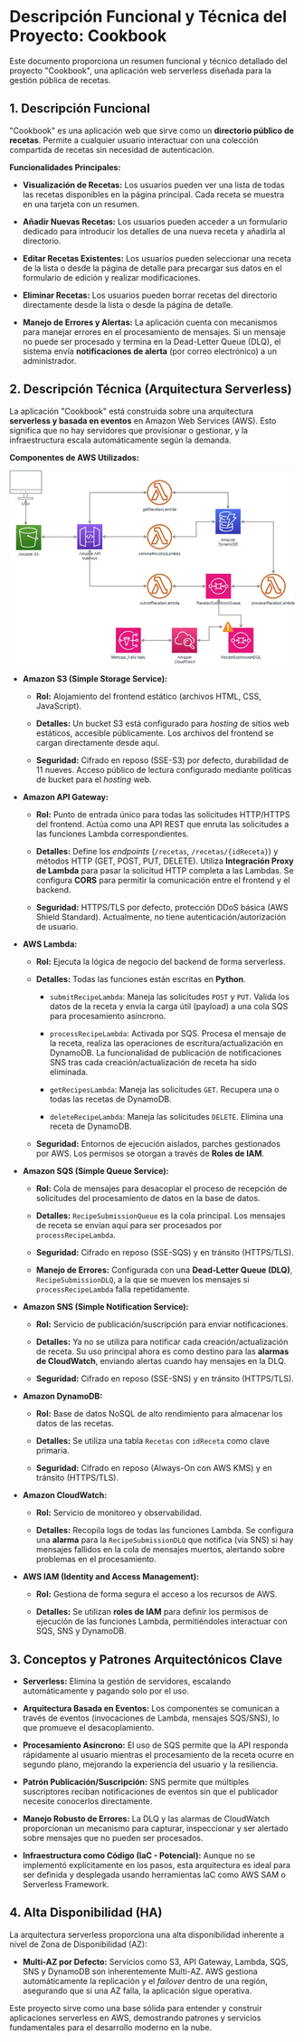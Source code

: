 # Descripción Funcional y Técnica del Proyecto: Cookbook

Este documento proporciona un resumen funcional y técnico detallado del proyecto "Cookbook", una aplicación web serverless diseñada para la gestión pública de recetas.

## 1. Descripción Funcional

"Cookbook" es una aplicación web que sirve como un **directorio público de recetas**. Permite a cualquier usuario interactuar con una colección compartida de recetas sin necesidad de autenticación.

**Funcionalidades Principales:**

* **Visualización de Recetas:** Los usuarios pueden ver una lista de todas las recetas disponibles en la página principal. Cada receta se muestra en una tarjeta con un resumen.

* **Añadir Nuevas Recetas:** Los usuarios pueden acceder a un formulario dedicado para introducir los detalles de una nueva receta y añadirla al directorio.

* **Editar Recetas Existentes:** Los usuarios pueden seleccionar una receta de la lista o desde la página de detalle para precargar sus datos en el formulario de edición y realizar modificaciones.

* **Eliminar Recetas:** Los usuarios pueden borrar recetas del directorio directamente desde la lista o desde la página de detalle.

* **Manejo de Errores y Alertas:** La aplicación cuenta con mecanismos para manejar errores en el procesamiento de mensajes. Si un mensaje no puede ser procesado y termina en la Dead-Letter Queue (DLQ), el sistema envía **notificaciones de alerta** (por correo electrónico) a un administrador.

## 2. Descripción Técnica (Arquitectura Serverless)

La aplicación "Cookbook" está construida sobre una arquitectura **serverless y basada en eventos** en Amazon Web Services (AWS). Esto significa que no hay servidores que provisionar o gestionar, y la infraestructura escala automáticamente según la demanda.



**Componentes de AWS Utilizados:**

![Arquitectura de la solución](architecture_diagram.jpg)

* **Amazon S3 (Simple Storage Service):**

    * **Rol:** Alojamiento del frontend estático (archivos HTML, CSS, JavaScript).

    * **Detalles:** Un bucket S3 está configurado para *hosting* de sitios web estáticos, accesible públicamente. Los archivos del frontend se cargan directamente desde aquí.

    * **Seguridad:** Cifrado en reposo (SSE-S3) por defecto, durabilidad de 11 nueves. Acceso público de lectura configurado mediante políticas de bucket para el *hosting* web.

* **Amazon API Gateway:**

    * **Rol:** Punto de entrada único para todas las solicitudes HTTP/HTTPS del frontend. Actúa como una API REST que enruta las solicitudes a las funciones Lambda correspondientes.

    * **Detalles:** Define los *endpoints* (`/recetas`, `/recetas/{idReceta}`) y métodos HTTP (GET, POST, PUT, DELETE). Utiliza **Integración Proxy de Lambda** para pasar la solicitud HTTP completa a las Lambdas. Se configura **CORS** para permitir la comunicación entre el frontend y el backend.

    * **Seguridad:** HTTPS/TLS por defecto, protección DDoS básica (AWS Shield Standard). Actualmente, no tiene autenticación/autorización de usuario.

* **AWS Lambda:**

    * **Rol:** Ejecuta la lógica de negocio del backend de forma serverless.

    * **Detalles:** Todas las funciones están escritas en **Python**.

        * `submitRecipeLambda`: Maneja las solicitudes `POST` y `PUT`. Valida los datos de la receta y envía la carga útil (payload) a una cola SQS para procesamiento asíncrono.

        * `processRecipeLambda`: Activada por SQS. Procesa el mensaje de la receta, realiza las operaciones de escritura/actualización en DynamoDB. La funcionalidad de publicación de notificaciones SNS tras cada creación/actualización de receta ha sido eliminada.

        * `getRecipesLambda`: Maneja las solicitudes `GET`. Recupera una o todas las recetas de DynamoDB.

        * `deleteRecipeLambda`: Maneja las solicitudes `DELETE`. Elimina una receta de DynamoDB.

    * **Seguridad:** Entornos de ejecución aislados, parches gestionados por AWS. Los permisos se otorgan a través de **Roles de IAM**.

* **Amazon SQS (Simple Queue Service):**

    * **Rol:** Cola de mensajes para desacoplar el proceso de recepción de solicitudes del procesamiento de datos en la base de datos.

    * **Detalles:** `RecipeSubmissionQueue` es la cola principal. Los mensajes de receta se envían aquí para ser procesados por `processRecipeLambda`.

    * **Seguridad:** Cifrado en reposo (SSE-SQS) y en tránsito (HTTPS/TLS).

    * **Manejo de Errores:** Configurada con una **Dead-Letter Queue (DLQ)**, `RecipeSubmissionDLQ`, a la que se mueven los mensajes si `processRecipeLambda` falla repetidamente.

* **Amazon SNS (Simple Notification Service):**

    * **Rol:** Servicio de publicación/suscripción para enviar notificaciones.

    * **Detalles:** Ya no se utiliza para notificar cada creación/actualización de receta. Su uso principal ahora es como destino para las **alarmas de CloudWatch**, enviando alertas cuando hay mensajes en la DLQ.

    * **Seguridad:** Cifrado en reposo (SSE-SNS) y en tránsito (HTTPS/TLS).

* **Amazon DynamoDB:**

    * **Rol:** Base de datos NoSQL de alto rendimiento para almacenar los datos de las recetas.

    * **Detalles:** Se utiliza una tabla `Recetas` con `idReceta` como clave primaria.

    * **Seguridad:** Cifrado en reposo (Always-On con AWS KMS) y en tránsito (HTTPS/TLS).

* **Amazon CloudWatch:**

    * **Rol:** Servicio de monitoreo y observabilidad.

    * **Detalles:** Recopila logs de todas las funciones Lambda. Se configura una **alarma** para la `RecipeSubmissionDLQ` que notifica (vía SNS) si hay mensajes fallidos en la cola de mensajes muertos, alertando sobre problemas en el procesamiento.

* **AWS IAM (Identity and Access Management):**

    * **Rol:** Gestiona de forma segura el acceso a los recursos de AWS.

    * **Detalles:** Se utilizan **roles de IAM** para definir los permisos de ejecución de las funciones Lambda, permitiéndoles interactuar con SQS, SNS y DynamoDB.

## 3. Conceptos y Patrones Arquitectónicos Clave

* **Serverless:** Elimina la gestión de servidores, escalando automáticamente y pagando solo por el uso.

* **Arquitectura Basada en Eventos:** Los componentes se comunican a través de eventos (invocaciones de Lambda, mensajes SQS/SNS), lo que promueve el desacoplamiento.

* **Procesamiento Asíncrono:** El uso de SQS permite que la API responda rápidamente al usuario mientras el procesamiento de la receta ocurre en segundo plano, mejorando la experiencia del usuario y la resiliencia.

* **Patrón Publicación/Suscripción:** SNS permite que múltiples suscriptores reciban notificaciones de eventos sin que el publicador necesite conocerlos directamente.

* **Manejo Robusto de Errores:** La DLQ y las alarmas de CloudWatch proporcionan un mecanismo para capturar, inspeccionar y ser alertado sobre mensajes que no pueden ser procesados.

* **Infraestructura como Código (IaC - Potencial):** Aunque no se implementó explícitamente en los pasos, esta arquitectura es ideal para ser definida y desplegada usando herramientas IaC como AWS SAM o Serverless Framework.

## 4. Alta Disponibilidad (HA)

La arquitectura serverless proporciona una alta disponibilidad inherente a nivel de Zona de Disponibilidad (AZ):

* **Multi-AZ por Defecto:** Servicios como S3, API Gateway, Lambda, SQS, SNS y DynamoDB son inherentemente Multi-AZ. AWS gestiona automáticamente la replicación y el *failover* dentro de una región, asegurando que si una AZ falla, la aplicación sigue operativa.


Este proyecto sirve como una base sólida para entender y construir aplicaciones serverless en AWS, demostrando patrones y servicios fundamentales para el desarrollo moderno en la nube.